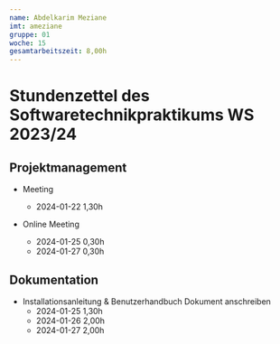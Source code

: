 ```yaml
---
name: Abdelkarim Meziane
imt: ameziane
gruppe: 01
woche: 15
gesamtarbeitszeit: 8,00h
---
```



# Stundenzettel des Softwaretechnikpraktikums WS 2023/24

## Projektmanagement
-  Meeting
    - 2024-01-22 1,30h

- Online Meeting
    - 2024-01-25 0,30h
    - 2024-01-27 0,30h

## Dokumentation
- Installationsanleitung & Benutzerhandbuch Dokument anschreiben
    - 2024-01-25 1,30h
    - 2024-01-26 2,00h
    - 2024-01-27 2,00h